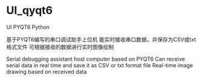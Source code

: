 # UI_qyqt6
UI PYQT6 Python

基于PYQT6编写的串口调试助手上位机
能实时接收串口数据，并保存为CSV或txt格式文件
可根据接收的数据进行实时图像绘制

Serial debugging assistant host computer based on PYQT6
Can receive serial data in real time and save it as CSV or txt format file
Real-time image drawing based on received data
